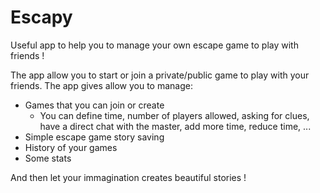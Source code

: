 # Escapy
Useful app to help you to manage your own escape game to play with friends !

The app allow you to start or join a private/public game to play with your friends.
The app gives allow you to manage:

- Games that you can join or create
  - You can define time, number of players allowed, asking for clues, have a direct chat with the master, add more time, reduce time, ...
- Simple escape game story saving
- History of your games
- Some stats

And then let your immagination creates beautiful stories !
